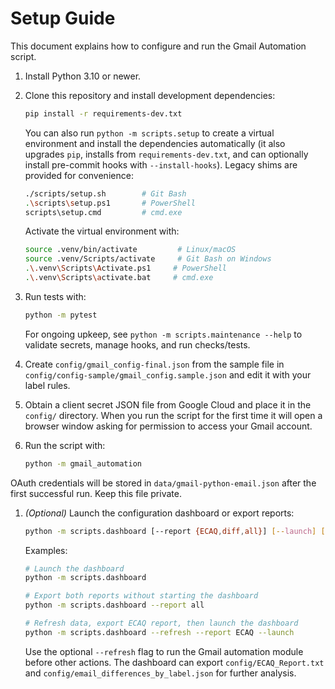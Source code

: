 # Setup Guide

This document explains how to configure and run the Gmail Automation script.

1. Install Python 3.10 or newer.
1. Clone this repository and install development dependencies:

   ```bash
   pip install -r requirements-dev.txt
   ```

   You can also run `python -m scripts.setup` to create a virtual
   environment and install the dependencies automatically (it also
   upgrades `pip`, installs from `requirements-dev.txt`, and can
   optionally install pre-commit hooks with `--install-hooks`). Legacy shims
   are provided for convenience:

   ```bash
   ./scripts/setup.sh        # Git Bash
   .\scripts\setup.ps1       # PowerShell
   scripts\setup.cmd         # cmd.exe
   ```

   Activate the virtual environment with:

   ```bash
   source .venv/bin/activate         # Linux/macOS
   source .venv/Scripts/activate     # Git Bash on Windows
   .\.venv\Scripts\Activate.ps1     # PowerShell
   .\.venv\Scripts\activate.bat     # cmd.exe
   ```

1. Run tests with:

   ```bash
   python -m pytest
   ```

   For ongoing upkeep, see `python -m scripts.maintenance --help` to
   validate secrets, manage hooks, and run checks/tests.
1. Create `config/gmail_config-final.json` from the sample file in `config/config-sample/gmail_config.sample.json` and edit it with
   your label rules.
1. Obtain a client secret JSON file from Google Cloud and place it in the
   `config/` directory. When you run the script for the first time it will open a
   browser window asking for permission to access your Gmail account.
1. Run the script with:

   ```bash
   python -m gmail_automation
   ```

OAuth credentials will be stored in `data/gmail-python-email.json` after the first
successful run. Keep this file private.

1. *(Optional)* Launch the configuration dashboard or export reports:

   ```bash
   python -m scripts.dashboard [--report {ECAQ,diff,all}] [--launch] [--refresh]
   ```

   Examples:

   ```bash
   # Launch the dashboard
   python -m scripts.dashboard

   # Export both reports without starting the dashboard
   python -m scripts.dashboard --report all

   # Refresh data, export ECAQ report, then launch the dashboard
   python -m scripts.dashboard --refresh --report ECAQ --launch
   ```

   Use the optional `--refresh` flag to run the Gmail automation module before
   other actions. The dashboard can export `config/ECAQ_Report.txt` and
   `config/email_differences_by_label.json` for further analysis.
